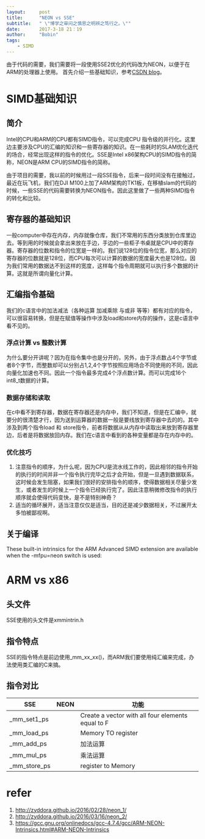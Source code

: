 ```yaml
---
layout:     post
title:      "NEON vs SSE"
subtitle:   " \"博学之审问之慎思之明辨之笃行之。\""
date:       2017-3-18 21：19
author:     "Bobin"
tags:
    - SIMD
---
```

由于代码的需要，我们需要将一段使用SSE2优化的代码改为NEON，以便于在ARM的处理器上使用。
首先介绍一些基础知识，参考[CSDN blog](http://blog.csdn.net/wendox/article/details/53393856)。
# SIMD基础知识
## 简介
Intel的CPU和ARM的CPU都有SIMD指令，可以完成CPU 指令级的并行化。这里边主要涉及CPU的汇编的知识和一些寄存器的知识。在一些耗时的SLAM优化迭代的场合，经常出现这样的指令的优化。SSE是Intel x86架构CPU的SIMD指令的简称，NEON是ARM CPU的SIMD指令的简称。

由于项目的需要，我以前的时候用过一段SSE指令，后来一段时间没有在接触过，最近在玩飞机，我们在DJI M100上加了ARM架构的TK1板，在移植slam的代码的时候，一些SSE的代码需要转换为NEON指令。因此这里做了一些两种SIMD指令的转化和比较。

## 寄存器的基础知识
一般computer中存在内存，内存就像仓库，我们不常用的东西分类放到仓库里边去。等到用的时候就会拿出来放在手边，手边的一些柜子书桌就是CPU中的寄存器。寄存器的位数和指令的位宽是一样的。我们说128位的指令位宽，那么对应的寄存器的位数就是128位，而CPU每次可以计算的数据的宽度最大也是128位。因为我们常用的数据达不到这样的宽度，这样每个指令周期就可以执行多个数据的计算。这就是所谓向量化计算。

## 汇编指令基础
我们的c语言中的加法减法（各种运算 加减乘除 与或非 等等）都有对应的指令，可以很容易转换，但是在赋值等操作中涉及load和store内存的操作，这是c语言中看不见的。
### 浮点计算 vs 整数计算
为什么要分开讲呢？因为在指令集中也是分开的，另外，由于浮点数占4个字节或者8个字节，而整数却可以分别占1,2,4个字节按照应用场合不同使用的不同，因此向量化加速也不同。因此一个指令最多完成4个浮点数计算。而可以完成16个int8_t数据的计算。

### 数据存储和读取
在c中看不到寄存器，数据在寄存器还是内存中，我们不知道，但是在汇编中，就要分的很清楚才行，因为送到运算器的数据一般是要线放到寄存器中去的的。其中涉及到两个指令load 和 store指令，前者将数据从从内存中读取出来放到寄存器里边，后者是将数据放回内存。我们在c语言中看到的各种变量都是存在内存中的。

### 优化技巧
1. 注意指令的顺序，为什么呢，因为CPU是流水线工作的，因此相邻的指令开始的执行的时间并非一个指令执行完毕之后才会开始，但是一旦遇到数据联系，这时候会发生阻塞，如果我们很好的安排指令的顺序，使得数据相关尽量少发生，或者发生的时候上一个指令已经执行完了。因此注意稍微修改指令的执行顺序就会使得代码变快，是不是特别神奇？
2. 适当的循环展开，适当注意仅仅是适当，目的还是减少数据相关，不过展开太多怕被鄙视啊。

## 关于编译
These built-in intrinsics for the ARM Advanced SIMD extension are available when the -mfpu=neon switch is used:

# ARM vs x86
## 头文件
SSE使用的头文件是xmmintrin.h
## 指令特点
SSE的指令特点是前边使用_mm_xx_xx()，而ARM我们要使用纯汇编来完成，办法使用类汇编的C来搞。

## 指令对比

|SSE | NEON |功能|
|----|---|---|
|_mm_set1_ps||Create a vector with all four elements equal to F
|_mm_load_ps||Memory TO register
|_mm_add_ps||加法运算
|_mm_mul_ps||乘法运算
|_mm_store_ps||register to Memory

# refer
1. http://zyddora.github.io/2016/02/28/neon_1/
2. http://zyddora.github.io/2016/03/16/neon_2/
3. https://gcc.gnu.org/onlinedocs/gcc-4.7.4/gcc/ARM-NEON-Intrinsics.html#ARM-NEON-Intrinsics
